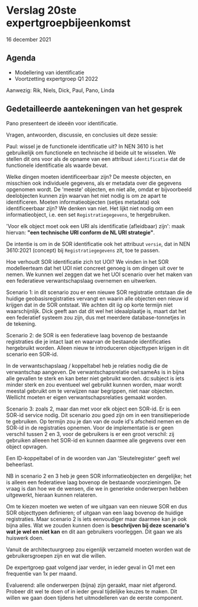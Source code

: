 # Verslag 20ste expertgroepbijeenkomst
16 december 2021

## Agenda
- Modellering van identificatie
- Voortzetting expertgroep Q1 2022

Aanwezig: Rik, Niels, Dick, Paul, Pano, Linda

## Gedetailleerde aantekeningen van het gesprek
Pano presenteert de ideeën voor identificatie. 

Vragen, antwoorden, discussie, en conclusies uit deze sessie: 

Paul: wissel je de functionele identificatie uit? In NEN 3610 is het gebruikelijk om functionele en technische id beide uit te wisselen. We stellen dit ons voor als de opname van een attribuut `identificatie` dat de functionele identificatie als waarde bevat. 

Welke dingen moeten identificeerbaar zijn? De meeste objecten, en misschien ook individuele gegevens, als er metadata over die gegevens opgenomen wordt. De 'meeste' objecten, en niet alle, omdat er bijvoorbeeld deelobjecten kunnen zijn waarvan het niet nodig is om ze apart te identificeren. Moeten informatieobjecten (setjes metadata) ook identificeerbaar zijn? We denken van niet. Het lijkt niet nodig om een informatieobject, i.e. een set `Registratiegegevens`, te hergebruiken. 

'Voor elk object moet ook een URI als identificatie (afleidbaar) zijn': maak hiervan: **"een technische URI conform de NL URI strategie"**. 

De intentie is om in de SOR identificatie ook het attribuut `versie`, dat in NEN 3610:2021 (concept) bij `Registratiegegevens` zit, toe te passen. 

Hoe verhoudt SOR identificatie zich tot UOI? We vinden in het SOR modelleerteam dat het UOI niet concreet genoeg is om dingen uit over te nemen. We kunnen wel zeggen dat we het UOI scenario over het maken van een federatieve verwantschapslaag overnemen en uitwerken. 

Scenario 1: in dit scenario zou er een nieuwe SOR registratie ontstaan die de huidige geobasisregistraties vervangt en waarin alle objecten een nieuw id krijgen dat in de SOR ontstaat. We achten dit iig op korte termijn niet waarschijnlijk. Dick geeft aan dat dit wel het ideaalplaatje is, maart dat het een federatief systeem zou zijn, dus met meerdere database-tonnetjes in de tekening.

Scenario 2: de SOR is een federatieve laag bovenop de bestaande registraties die je intact laat en waarvan de bestaande identificaties hergebruikt worden. Alleen nieuw te introduceren objecttypen krijgen in dit scenario een SOR-id. 

In de verwantschapslaag / koppeltabel heb je relaties nodig die de verwantschap aangeven. De verwantschapsrelatie owl:sameAs is in bijna alle gevallen te sterk en kan beter niet gebruikt worden. dc:subject is iets minder sterk en zou eventueel wel gebruikt kunnen worden, maar wordt meestal gebruikt om te verwijzen naar begrippen, niet naar objecten. Wellicht moeten er eigen verwantschapsrelaties gemaakt worden.

Scenario 3: zoals 2, maar dan met voor elk object een SOR-id. Er is een SOR-id service nodig. Dit scenario zou goed zijn om in een transitieperiode te gebruiken. Op termijn zou je dan van de oude id's afscheid nemen en de SOR-id in de registraties opnemen. Voor de implementatie is er geen verschil tussen 2 en 3, voor de gebruikers is er een groot verschil: zij gebruiken alleeen het SOR-id en kunnen daarmee alle gegevens over een object opvragen. 

Een ID-koppeltabel of in de woorden van Jan 'Sleutelregister' geeft wel beheerlast.

NB in scenario 2 en 3 heb je geen SOR informatieobjecten en dergelijke; het is alleen een federatieve laag bovenop de bestaande voorzieningen. De vraag is dan hoe we de wensen, die we in generieke onderwerpen hebben uitgewerkt, hieraan kunnen relateren.

Om te kiezen moeten we weten of we uitgaan van een nieuwe SOR en dus SOR objecttypen definieren; of uitgaan van een laag bovenop de huidige registraties. Maar scenario 2 is iets eenvoudiger maar daarmee kan je ook bijna alles. Wat we zouden kunnen doen is **beschrijven bij deze scenario's wat je wel en niet kan** en dit aan gebruikers voorleggen. Dit gaan we als huiswerk doen. 

Vanuit de architectuurgroep zou eigenlijk verzameld moeten worden wat de gebruikersgroepen zijn en wat die willen.

De expertgroep gaat volgend jaar verder, in ieder geval in Q1 met een frequentie van 1x per maand.

Evaluerend: alle onderwerpen (bijna) zijn geraakt, maar niet afgerond. Probeer dit wel te doen of in ieder geval tijdelijke keuzes te maken. Dit willen we gaan doen tijdens het uitmodelleren van de eerste component. 
